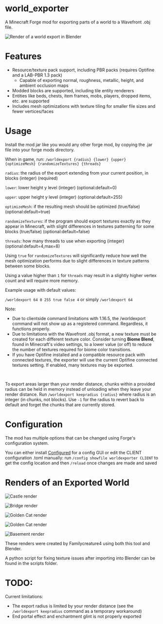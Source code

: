 # world_exporter
A Minecraft Forge mod for exporting parts of a world to a Wavefront .obj file.

![Render of a world export in Blender](../assets/images/atm3-orthographic.png?raw=true)

# Features

* Resource/texture pack support, including PBR packs (requires Optifine and a LAB-PBR 1.3 pack)
    * Capable of exporting normal, roughness, metallic, height, and ambient occlusion maps
* Modded blocks are supported, including tile entity renderers
* Entities like beds, chests, item frames, mobs, players, dropped items, etc. are supported
* Includes mesh optimizations with texture tiling for smaller file sizes and fewer vertices/faces

# Usage

Install the mod jar like you would any other forge mod, by copying the .jar file into your forge mods directory. 

When in game, run: `/worldexport {radius} {lower} {upper} {optimizeMesh} {randomizeTextures} {threads}`

`radius`: the radius of the export extending from your current position, in blocks (integer) (required)

`lower`: lower height y level (integer) (optional:default=0)

`upper`: upper height y level (integer) (optional:default=255)

`optimizeMesh`: if the resulting mesh should be optimized (true/false) (optional:default=true)

`randomizeTextures`: if the program should export textures exactly as they appear in Minecraft, with slight differences in textures patterning for some blocks (true/false) (optional:default=false)

`threads`: how many threads to use when exporting (integer) (optional:default=4,max=8)

Using `true` for `randomizeTextures` will significantly reduce how well the mesh optimization performs due to slight differences in texture patterns between some blocks.

Using a value higher than `1` for `threads` may result in a slightly higher vertex count and will require more memory.

Example usage with default values:

`/worldexport 64 0 255 true false 4`
or simply `/worldexport 64`

Note:
* Due to clientside command limitations with 1.16.5, the /worldexport command will not show up as a registered command. Regardless, it functions properly.
* Due to limitations with the Wavefront .obj format, a new texture must be created for each different texture color. Consider turning **Biome Blend**, found 
in Minecraft's video settings, to a lower value (or off) to reduce the number of textures required for biome color transitions.
* If you have Optifine installed and a compatible resource pack with connected textures, the exporter will use the current Optifine connected textures setting. If enabled, many textures may be exported.

<br />

To export areas larger than your render distance, chunks within a provided radius can be held in memory instead of unloading when they leave your render distance.
Run `/worldexport keepradius {radius}` where radius is an integer (in chunks, not blocks).
Use `-1` for the radius to revert back to default and forget the chunks that are currently stored.

# Configuration

The mod has multiple options that can be changed using Forge's configuration system.

You can either install [Configured](https://www.curseforge.com/minecraft/mc-mods/configured) for a config GUI or edit the CLIENT configuration .toml manually:
run `/config showfile worldexporter CLIENT` to get the config location and then `/reload` once changes are made and saved

# Renders of an Exported World

![Castle render](../assets/images/castle.png?raw=true)

![Bridge render](../assets/images/bridge.png?raw=true)

![Golden Cat render](../assets/images/golden-cat.png?raw=true)

![Golden Cat render](../assets/images/golden-cat2.png?raw=true)

![Basement render](../assets/images/bath-basement.png?raw=true)

These renders were created by Familycreature4 using both this tool and Blender.

A python script for fixing texture issues after importing into Blender can be found in the scripts folder.

# TODO:
Current limitations:
* The export radius is limited by your render distance (see the `/worldexport keepradius` command as a temporary workaround)
* End portal effect and enchantment glint is not properly exported

